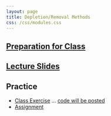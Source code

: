 ```yaml
---
layout: page
title: Depletion/Removal Methods
css: /css/modules.css
---
```


## [Preparation for Class](PREP/Depletion)

## [Lecture Slides](PPT/Depletion.pptx)

## Practice

* [Class Exercise](CEX/Depletion_CEX1) ... [code will be posted](CEX/CODES/Depletion.R)
* [Assignment](CE/Depletion_CE1)
